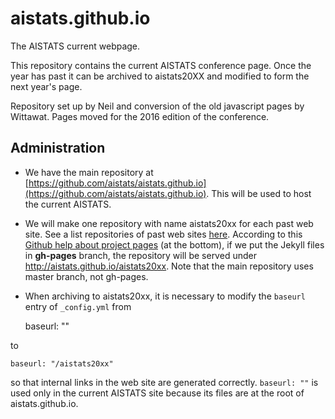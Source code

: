 # aistats.github.io
The AISTATS current webpage.

This repository contains the current AISTATS conference page. Once the year has past it can be archived to aistats20XX and modified to form the next year's page.

Repository set up by Neil and conversion of the old javascript pages by Wittawat. Pages moved for the 2016 edition of the conference. 


## Administration

* We have the main repository at
  [https://github.com/aistats/aistats.github.io](https://github.com/aistats/aistats.github.io).
This will be used to host the current AISTATS.
* We will make one repository with name aistats20xx for each past web site. See
  a list repositories of past web sites [here](https://github.com/aistats/).
According to this [Github help about project
pages](https://help.github.com/articles/user-organization-and-project-pages/)
(at the bottom), if we put the Jekyll files in **gh-pages** branch, the repository
will be served under http://aistats.github.io/aistats20xx. Note that the main
repository uses master branch, not gh-pages.
* When archiving to aistats20xx, it is necessary to modify the ``baseurl``
  entry of ``_config.yml`` from 

    baseurl: ""

to 

    baseurl: "/aistats20xx"

so that internal links in the web site are generated correctly.
``baseurl: ""`` is used only in the current AISTATS site because its files are 
at the root of aistats.github.io.


